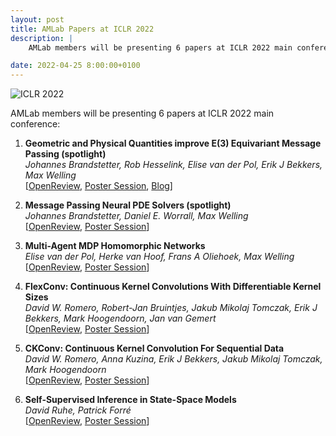 ```yaml
---
layout: post
title: AMLab Papers at ICLR 2022
description: |
    AMLab members will be presenting 6 papers at ICLR 2022 main conference.

date: 2022-04-25 8:00:00+0100
---
```


![ICLR 2022](https://iclr.cc/static/core/img/ICLR-logo.svg)

AMLab members will be presenting 6 papers at ICLR 2022 main conference: 

1. **Geometric and Physical Quantities improve E(3) Equivariant Message Passing (spotlight)**   
*Johannes Brandstetter, Rob Hesselink, Elise van der Pol, Erik J Bekkers, Max Welling*   
[[OpenReview](https://openreview.net/forum?id=_xwr8gOBeV1), [Poster Session](https://iclr.cc/virtual/2022/poster/6225), [Blog](https://robdhess.github.io/Steerable-E3-GNN/)] 
 
2. **Message Passing Neural PDE Solvers (spotlight)**   
*Johannes Brandstetter, Daniel E. Worrall, Max Welling*  
[[OpenReview](https://openreview.net/forum?id=vSix3HPYKSU), [Poster Session](https://iclr.cc/virtual/2022/poster/7134)]

3. **Multi-Agent MDP Homomorphic Networks**   
*Elise van der Pol, Herke van Hoof, Frans A Oliehoek, Max Welling*   
[[OpenReview](https://openreview.net/forum?id=H7HDG--DJF0), [Poster Session](https://iclr.cc/virtual/2022/poster/6821)]

4. **FlexConv: Continuous Kernel Convolutions With Differentiable Kernel Sizes**   
*David W. Romero, Robert-Jan Bruintjes, Jakub Mikolaj Tomczak, Erik J Bekkers, Mark Hoogendoorn, Jan van Gemert*   
[[OpenReview](https://openreview.net/forum?id=3jooF27-0Wy), [Poster Session](https://iclr.cc/virtual/2022/poster/6763)]

5. **CKConv: Continuous Kernel Convolution For Sequential Data**   
*David W. Romero, Anna Kuzina, Erik J Bekkers, Jakub Mikolaj Tomczak, Mark Hoogendoorn*   
[[OpenReview](https://openreview.net/forum?id=8FhxBtXSl0), [Poster Session](https://iclr.cc/virtual/2022/poster/6393)]

6. **Self-Supervised Inference in State-Space Models**   
*David Ruhe, Patrick Forré*   
[[OpenReview](https://openreview.net/forum?id=VPjw9KPWRSK), [Poster Session](https://iclr.cc/virtual/2022/poster/6606)]


